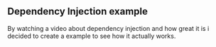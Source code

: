 ## Dependency Injection example

By watching a video about dependency injection and how great it is i decided to create a example to see how it actually works.